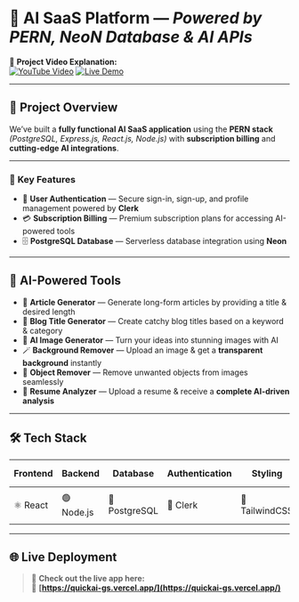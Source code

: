 # 🚀 **AI SaaS Platform** — *Powered by PERN, NeoN Database & AI APIs*  
🎥 **Project Video Explanation:**  
[![YouTube Video](https://img.shields.io/badge/Watch%20Video-Click%20Here-red?style=for-the-badge&logo=youtube)](https://www.youtube.com/watch?v=4qvrdjgEbrU)
[![Live Demo](https://img.shields.io/badge/Live%20Demo-QuickAI-blue?style=for-the-badge&logo=vercel)](https://quickai-gs.vercel.app/)

---

## 🌟 **Project Overview**  
We’ve built a **fully functional AI SaaS application** using the **PERN stack** *(PostgreSQL, Express.js, React.js, Node.js)* with **subscription billing** and **cutting-edge AI integrations**.  

---

### 🔑 **Key Features**
- 🔐 **User Authentication** — Secure sign-in, sign-up, and profile management powered by **Clerk**  
- 💳 **Subscription Billing** — Premium subscription plans for accessing AI-powered tools  
- 🗄️ **PostgreSQL Database** — Serverless database integration using **Neon**  

---

## 🤖 **AI-Powered Tools**
- 📝 **Article Generator** — Generate long-form articles by providing a title & desired length  
- 📰 **Blog Title Generator** — Create catchy blog titles based on a keyword & category  
- 🎨 **AI Image Generator** — Turn your ideas into stunning images with AI  
- 🪄 **Background Remover** — Upload an image & get a **transparent background** instantly  
- 🧹 **Object Remover** — Remove unwanted objects from images seamlessly  
- 📄 **Resume Analyzer** — Upload a resume & receive a **complete AI-driven analysis**  

---

## 🛠️ **Tech Stack**
| Frontend   | Backend   | Database   | Authentication | Styling | Live Demo |
|-----------|-----------|------------|----------------|---------|-----------|
| ⚛️ React | 🟢 Node.js | 🐘 PostgreSQL | 🔑 Clerk | 🎨 TailwindCSS | 🌐 [Live Demo](https://quickai-gs.vercel.app/) |

---

## 🌐 **Live Deployment**

> 🎉 **Check out the live app here:**  
🔗 **[https://quickai-gs.vercel.app/](https://quickai-gs.vercel.app/)**
